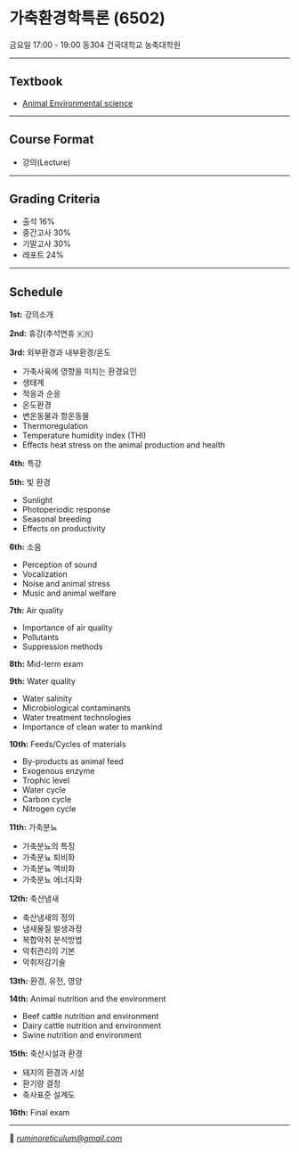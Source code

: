# 가축환경학특론 (6502)
금요일 17:00 - 19:00 동304 건국대학교 농축대학원

--------------------------------------
## Textbook
- [Animal Environmental science](https://youngjunna.github.io/animal-environmental-science/)  

--------------------------------------
## Course Format
- 강의(Lecture)
--------------------------------------

## Grading Criteria
- 출석 16% 
- 중간고사 30%
- 기말고사 30%
- 레포트 24%
--------------------------------------

## Schedule
**1st:** 강의소개  

**2nd:** 휴강(추석연휴 🇰🇷)  

**3rd:** 외부환경과 내부환경/온도
- 가축사육에 영향을 미치는 환경요인
- 생태계
- 적응과 순응
- 온도환경
- 변온동물과 항온동물
- Thermoregulation
- Temperature humidity index (THI)
- Effects heat stress on the animal production and health

**4th:** 특강

**5th:** 빛 환경  
- Sunlight
- Photoperiodic response
- Seasonal breeding
- Effects on productivity

**6th:** 소음  
- Perception of sound
- Vocalization
- Noise and animal stress
- Music and animal welfare

**7th:** Air quality
- Importance of air quality
- Pollutants
- Suppression methods

**8th:** Mid-term exam

**9th:** Water quality  
- Water salinity
- Microbiological contaminants
- Water treatment technologies
- Importance of clean water to mankind

**10th:** Feeds/Cycles of materials  
- By-products as animal feed
- Exogenous enzyme
- Trophic level
- Water cycle
- Carbon cycle
- Nitrogen cycle

**11th:** 가축분뇨  
- 가축분뇨의 특징
- 가축분뇨 퇴비화
- 가축분뇨 액비화
- 가축분뇨 에너지화

**12th:** 축산냄새  
- 축산냄새의 정의
- 냄새물질 발생과정
- 복합악취 분석방법
- 악취관리의 기본
- 악취저감기술

**13th:** 환경, 유전, 영양  

**14th:** Animal nutrition and the environment  
- Beef cattle nutrition and environment
- Dairy cattle nutrition and environment
- Swine nutrition and environment

**15th:** 축산시설과 환경  
- 돼지의 환경과 시설
- 환기량 결정
- 축사표준 설계도

**16th:** Final exam

---------------------------------------
💌 *ruminoreticulum@gmail.com*
